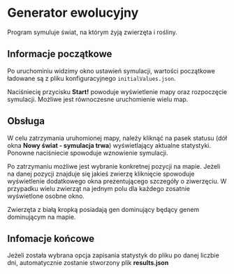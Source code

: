 <h1>Generator ewolucyjny</h1>

Program symuluje świat, na którym żyją zwierzęta i rośliny.

<h2>Informacje początkowe</h2>

Po uruchominiu widzimy okno ustawień symulacji, wartości początkowe ładowane są z 
pliku konfiguracyjnego `initialValues.json`.

Naciśniecię przycisku **Start!** powoduje wyświetlenie mapy oraz rozpoczęcie
symulacji. Możliwe jest równoczesne uruchomienie wielu map.


<h2>Obsługa</h2>

W celu zatrzymania uruhomionej mapy, należy kliknąć na pasek statusu 
(dół okna **Nowy świat - symulacja trwa**) wyświetlający aktualne statystyki. Ponowne naciśniecie spowoduje wznowienie symulacji.

Po zatrzymaniu możliwe jest wybranie konkretnej pozycji na mapie.
Jeżeli na danej pozycji znajduje się jakieś zwierzę kliknięcie spowoduje wyświetlenie 
dodatkowego okna  prezentującego szczegóły o ziwerzęciu. W przypadku wielu zwierząt na jednym polu
dla każdego zosatnie wyświetlone osobne okno.

Zwierzęta z białą kropką posiadają gen dominujący będący genem dominującym na mapie.

<h2>Infomacje końcowe</h2>

Jeżeli została wybrana opcja zapisania statystyk do pliku po danej liczbie dni, 
automatycznie zostanie stworzony plik **results.json**



